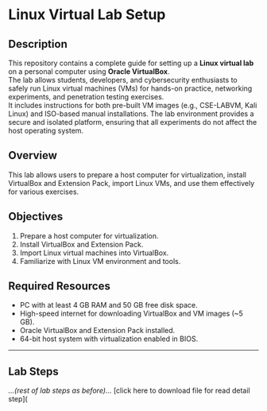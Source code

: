 # Linux Virtual Lab Setup

## Description
This repository contains a complete guide for setting up a **Linux virtual lab** on a personal computer using **Oracle VirtualBox**.  
The lab allows students, developers, and cybersecurity enthusiasts to safely run Linux virtual machines (VMs) for hands-on practice, networking experiments, and penetration testing exercises.  
It includes instructions for both pre-built VM images (e.g., CSE-LABVM, Kali Linux) and ISO-based manual installations. The lab environment provides a secure and isolated platform, ensuring that all experiments do not affect the host operating system.



## Overview
This lab allows users to prepare a host computer for virtualization, install VirtualBox and Extension Pack, import Linux VMs, and use them effectively for various exercises.



## Objectives
1. Prepare a host computer for virtualization.
2. Install VirtualBox and Extension Pack.
3. Import Linux virtual machines into VirtualBox.
4. Familiarize with Linux VM environment and tools.



## Required Resources
- PC with at least 4 GB RAM and 50 GB free disk space.
- High-speed internet for downloading VirtualBox and VM images (~5 GB).
- Oracle VirtualBox and Extension Pack installed.
- 64-bit host system with virtualization enabled in BIOS.

---

## Lab Steps
*…(rest of lab steps as before)…*
[click here to download file for read detail step](
